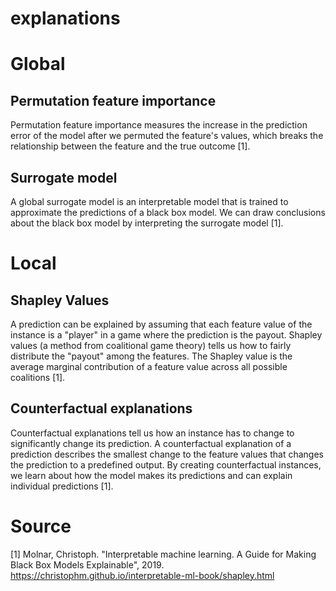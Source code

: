 # explanations


# Global

## Permutation feature importance
Permutation feature importance measures the increase in the prediction error of the model after we permuted the feature's values, which breaks the relationship between the feature and the true outcome [1].

## Surrogate model
A global surrogate model is an interpretable model that is trained to approximate the predictions of a black box model. We can draw conclusions about the black box model by interpreting the surrogate model [1].


# Local

## Shapley Values
A prediction can be explained by assuming that each feature value of  the instance is a "player" in a game where the prediction is the payout.  Shapley values (a method from coalitional game theory) tells us how  to fairly distribute the "payout" among the features. The Shapley value is the average marginal contribution of a feature value across all possible coalitions [1].


## Counterfactual explanations
Counterfactual explanations tell us how an instance has to change to significantly change its prediction. A counterfactual explanation of a prediction describes the smallest change to the feature values that changes the prediction to a predefined output. By creating counterfactual instances, we learn about how the model makes its predictions and can explain individual predictions [1].

# Source

[1] Molnar, Christoph. "Interpretable machine learning. A Guide for Making Black Box Models Explainable", 2019. https://christophm.github.io/interpretable-ml-book/shapley.html
